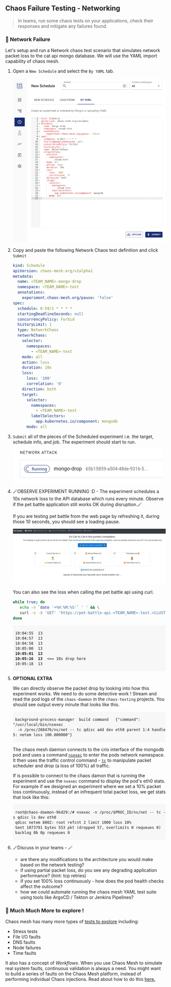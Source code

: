 ## Chaos Failure Testing - Networking

> In teams, run some chaos tests on your applications, check their responses and mitigate any failures found.

### 🧨 Network Failure

Let's setup and run a Network chaos test scenario that simulates network packet loss to the cat api mongo database. We will use the YAML import capability of chaos mesh.

1. Open a `New Schedule` and select the `By YAML` tab.

    ![images/chaos-nw-yaml-tab.png](images/chaos-nw-yaml-tab.png)

2. Copy and paste the following Network Chaos test definition and click `Submit`

    ```yaml
    kind: Schedule
    apiVersion: chaos-mesh.org/v1alpha1
    metadata:
      name: <TEAM_NAME>-mongo-drop
      namespace: <TEAM_NAME>-test
      annotations:
        experiment.chaos-mesh.org/pause: 'false'
    spec:
      schedule: 0-59/1 * * * *
      startingDeadlineSeconds: null
      concurrencyPolicy: Forbid
      historyLimit: 1
      type: NetworkChaos
      networkChaos:
        selector:
          namespaces:
            - <TEAM_NAME>-test
        mode: all
        action: loss
        duration: 10s
        loss:
          loss: '100'
          correlation: '0'
        direction: both
        target:
          selector:
            namespaces:
              - <TEAM_NAME>-test
            labelSelectors:
              app.kubernetes.io/component: mongodb
          mode: all
    ```

3. `Submit` all of the pieces of the Scheduled experiment i.e. the target, schedule info, and job. The experiment should start to run.

    ![images/chaos-nw-submit.png](images/chaos-nw-submit.png)

4. 🪄OBSERVE EXPERIMENT RUNNING :D - The experiment schedules a 10s network loss to the API database which runs every minute. Observe if the pet battle application still works OK during disruption.🪄

    If you are testing pet battle from the web page by refreshing it, during those 10 seconds, you should see a loading pause.

    ![image/chaos-nw-pause-web.png](images/chaos-nw-pause-web.png)

    You can also see the loss when calling the pet battle api using curl.

    ```bash
    while true; do
       echo -n `date '+%H:%M:%S'` ' ' && \
       curl -s -X 'GET' 'https://pet-battle-api-<TEAM_NAME>-test.<CLUSTER_DOMAIN>/cats/ids' -H 'accept: application/json' | jq '. | length' ; sleep 1;
    done
    ```

    <div class="highlight" style="background: #f7f7f7">
    <pre><code class="language-bash">
    10:04:55  13
    10:04:57  13
    10:04:58  13
    10:05:00  13
    <b>10:05:01  13
    10:05:16  13</b>  <== 10s drop here
    10:05:18  13
    </code></pre></div>

5. **OPTIONAL EXTRA**

    We can directly observe the packet drop by looking into how this experiment works. We need to do some detective work ! Stream and read the pod logs of the `chaos-daemon` in the `chaos-testing` projects. You should see output every minute that looks like this.

    <div class="highlight" style="background: #f7f7f7">
    <pre><code class="language-bash">
    background-process-manager	build command	{"command": "/usr/local/bin/nsexec
     -n /proc/268476/ns/net -- tc qdisc add dev eth0 parent 1:4 handle 5: netem loss 100.000000"}
    </code></pre></div>

    The chaos mesh daemon connects to the crio interface of the mongodb pod and uses a command [`nsexec`](https://github.com/chaos-mesh/nsexec) to enter the pods network namespace. It then uses the traffic control command - [`tc`](https://tldp.org/HOWTO/Traffic-Control-HOWTO/intro.html) to manipulate packet scheduler and drop (a loss of 100%) all traffic.

    If is possible to connect to the chaos damon that is running the experiment and use the `nsexec` command to display the pod's eth0 stats. For example if we designed an experiment where we set a 10% packet loss continuously, instead of an infrequent total packet loss, we get stats that look like this:

    <div class="highlight" style="background: #f7f7f7">
    <pre><code class="language-bash">
    root@chaos-daemon-9kd29:/# nsexec -n /proc/$PROC_ID/ns/net -- tc -s qdisc ls dev eth0
    qdisc netem 8002: root refcnt 2 limit 1000 loss 10%
    Sent 1073791 bytes 553 pkt (dropped 57, overlimits 0 requeues 0)
    backlog 0b 0p requeues 0
    </code></pre></div>

6. 🪄Discuss in your teams - 🪄

    - are there any modifications to the architecture you would make based on the network testing?
    - if using partial packet loss, do you see any degrading application performance? (hint: tcp retries)
    - if you set 100% loss continuously - how does the pod health checks affect the outcome?
    - how we could automate running the chaos mesh YAML test suite using tools like ArgoCD / Tekton or Jenkins Pipelines?

### 🚢 Much Much More to explore !

Chaos mesh has many more types of [tests to explore](https://chaos-mesh.org/docs/) including:

- Stress tests
- File I/O faults
- DNS faults
- Node failures
- Time faults

It also has a concept of _Workflows_. When you use Chaos Mesh to simulate real system faults, continuous validation is always a need. You might want to build a series of faults on the Chaos Mesh platform, instead of performing individual Chaos injections. Read about how to do this [here.](https://chaos-mesh.org/docs/create-chaos-mesh-workflow/)
